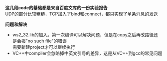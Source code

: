 **这几段code的基础都是来自百度文库的一份实验报告**  
UDP的部分比较粗糙，TCP加入了bind和connect，都只实现了单条消息的发送  

**问题和解决**  
* ws2_32.lib的加入。第一次编译可以解决问题，但是在copy之后再改路径还是会报"no such file"的错误  
需要新建project才可以继续执行  
* VC++中compiler会忽略掉中英文引号的差异，这是从VC++到gcc的常见问题
